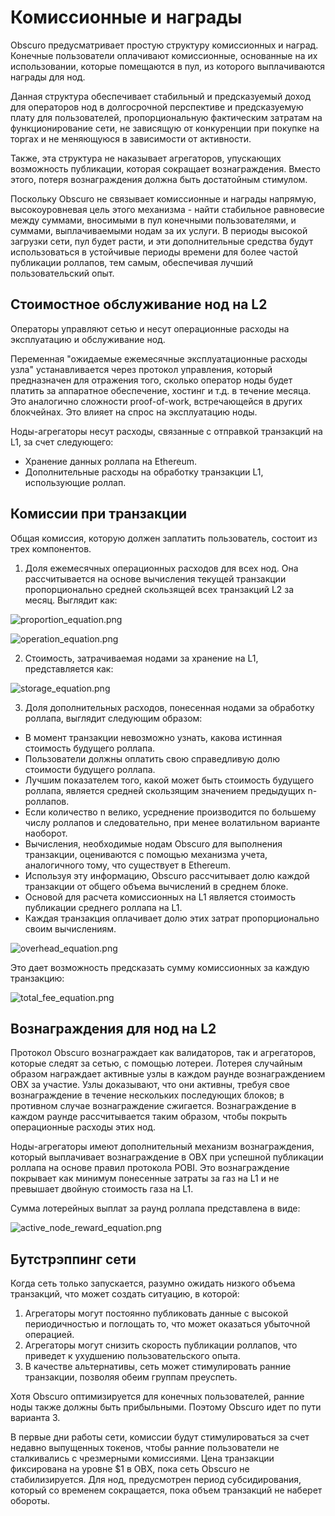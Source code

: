 # Комиссионные и награды

Obscuro предусматривает простую структуру комиссионных и наград. Конечные пользователи оплачивают комиссионные, основанные на их использовании, которые помещаются в пул, из которого выплачиваются награды для нод.

Данная структура обеспечивает стабильный и предсказуемый доход для операторов нод в долгосрочной перспективе и предсказуемую плату для пользователей, пропорциональную фактическим затратам на функционирование сети, не зависящую от конкуренции при покупке на торгах и не меняющуюся в зависимости от активности.

Также, эта структура не наказывает агрегаторов, упускающих возможность публикации, которая сокращает вознаграждения. Вместо этого, потеря вознаграждения должна быть достатойным стимулом.

Поскольку Obscuro не связывает комиссионные и награды напрямую, высокоуровневая цель этого механизма - найти стабильное равновесие между суммами, вносимыми в пул конечными пользователями, и суммами, выплачиваемыми нодам за их услуги. В периоды высокой загрузки сети, пул будет расти, и эти дополнительные средства будут использоваться в устойчивые периоды времени для более частой публикации роллапов, тем самым, обеспечивая лучший пользовательский опыт. 

## Стоимостное обслуживание нод на L2 

Операторы управляют сетью и несут операционные расходы на эксплуатацию и обслуживание нод.

Переменная "ожидаемые ежемесячные эксплуатационные расходы узла" устанавливается через протокол управления, который предназначен для отражения того, сколько оператор ноды будет платить за аппаратное обеспечение, хостинг и т.д. в течение месяца. Это аналогично сложности proof-of-work, встречающейся в других блокчейнах. Это влияет на спрос на эксплуатацию ноды.

Ноды-агрегаторы несут расходы, связанные с отправкой транзакций на L1, за счет следующего:

- Хранение данных роллапа на Ethereum.
- Дополнительные расходы на обработку транзакции L1, использующие роллап.

## Комиссии при транзакции

Общая комиссия, которую должен заплатить пользователь, состоит из трех компонентов.

1. Доля ежемесячных операционных расходов для всех нод. Она рассчитывается на основе вычисления текущей транзакции пропорционально средней скользящей всех транзакций L2 за месяц. Выглядит как:

![proportion_equation.png](./images/proportion_equation.png)

![operation_equation.png](./images/operation_equation.png)

2. Стоимость, затрачиваемая нодами за хранение на L1, представляется как:

![storage_equation.png](./images/storage_equation.png)

3. Доля дополнительных  расходов, понесенная нодами за обработку роллапа, выглядит следующим образом:

- В момент транзакции невозможно узнать, какова истинная стоимость будущего роллапа.
- Пользователи должны оплатить свою справедливую долю стоимости будущего роллапа.
- Лучшим показателем того, какой может быть стоимость будущего роллапа, является средней скользящим значением предыдущих n-роллапов.
- Если количество n велико, усреднение производится по большему числу роллапов и следовательно, при менее волатильном варианте наоборот.
- Вычисления, необходимые нодам Obscuro для выполнения транзакции, оцениваются с помощью механизма учета, аналогичного тому, что существует в Ethereum.
- Используя эту информацию, Obscuro рассчитывает долю каждой транзакции от общего объема вычислений в среднем блоке.
- Основой для расчета комиссионных на L1 является стоимость публикации среднего роллапа на L1.
- Каждая транзакция оплачивает долю этих затрат пропорционально своим вычислениям.


![overhead_equation.png](./images/overhead_equation.png)

Это дает возможность предсказать сумму комиссионных за каждую транзакцию:

![total_fee_equation.png](./images/total_fee_equation.png)

## Вознаграждения для нод на L2

Протокол Obscuro вознаграждает как валидаторов, так и агрегаторов, которые следят за сетью, с помощью лотереи. Лотерея случайным образом награждает активные узлы в каждом раунде вознаграждением OBX за участие. Узлы доказывают, что они активны, требуя свое вознаграждение в течение нескольких последующих блоков; в противном случае вознаграждение сжигается. Вознаграждение в каждом раунде рассчитывается таким образом, чтобы покрыть операционные расходы этих нод.

Ноды-агрегаторы имеют дополнительный механизм вознаграждения, который выплачивает вознаграждение в OBX при успешной публикации роллапа на основе правил протокола POBI. Это вознаграждение покрывает как минимум понесенные затраты за газ на L1 и не превышает двойную стоимость газа на L1.

Сумма лотерейных выплат за раунд роллапа представлена в виде:

![active_node_reward_equation.png](./images/active_node_reward_equation.png)

## Бутстрэппинг сети

Когда сеть только запускается, разумно ожидать низкого объема транзакций, что может создать ситуацию, в которой:

1. Агрегаторы могут постоянно публиковать данные с высокой периодичностью и поглощать то, что может оказаться убыточной операцией.
2. Агрегаторы могут снизить скорость публикации роллапов, что приведет к ухудшению пользовательского опыта.
3. В качестве альтернативы, сеть может стимулировать ранние транзакции, позволяя обеим группам преуспеть.

Хотя Obscuro оптимизируется для конечных пользователей, ранние ноды также должны быть прибыльными. Поэтому Obscuro идет по пути варианта 3.

В первые дни работы сети, комиссии будут стимулироваться за счет недавно выпущенных токенов, чтобы ранние пользователи не сталкивались с чрезмерными комиссиями. Цена транзакции фиксирована на уровне $1 в OBX, пока сеть Obscuro не стабилизируется. Для нод, предусмотрен период субсидирования, который со временем сокращается, пока объем транзакций не наберет обороты.
